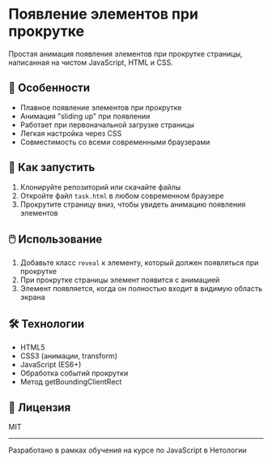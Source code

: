 # Появление элементов при прокрутке

Простая анимация появления элементов при прокрутке страницы, написанная на чистом JavaScript, HTML и CSS.

## 🎯 Особенности

- Плавное появление элементов при прокрутке
- Анимация "sliding up" при появлении
- Работает при первоначальной загрузке страницы
- Легкая настройка через CSS
- Совместимость со всеми современными браузерами

## 🚀 Как запустить

1. Клонируйте репозиторий или скачайте файлы
2. Откройте файл `task.html` в любом современном браузере
3. Прокрутите страницу вниз, чтобы увидеть анимацию появления элементов

## 🖱️ Использование

1. Добавьте класс `reveal` к элементу, который должен появляться при прокрутке
2. При прокрутке страницы элемент появится с анимацией
3. Элемент появляется, когда он полностью входит в видимую область экрана

## 🛠 Технологии

- HTML5
- CSS3 (анимации, transform)
- JavaScript (ES6+)
- Обработка событий прокрутки
- Метод getBoundingClientRect

## 📝 Лицензия

MIT

---

Разработано в рамках обучения на курсе по JavaScript в Нетологии
